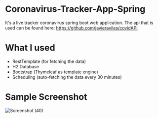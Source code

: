 # Coronavirus-Tracker-App-Spring
It's a live tracker coronavirus spring boot web application. The api that is used can be found here: https://github.com/javieraviles/covidAPI

# What I used

* RestTemplate (for fetching the data)
* H2 Database
* Bootstrap (Thymeleaf as template engine)
* Scheduling (auto-fetching the data every 30 minutes)

# Sample Screenshot
![Screenshot (40)](https://user-images.githubusercontent.com/34586177/79603500-225bb600-80f5-11ea-8d15-889eb3a55c26.png)
